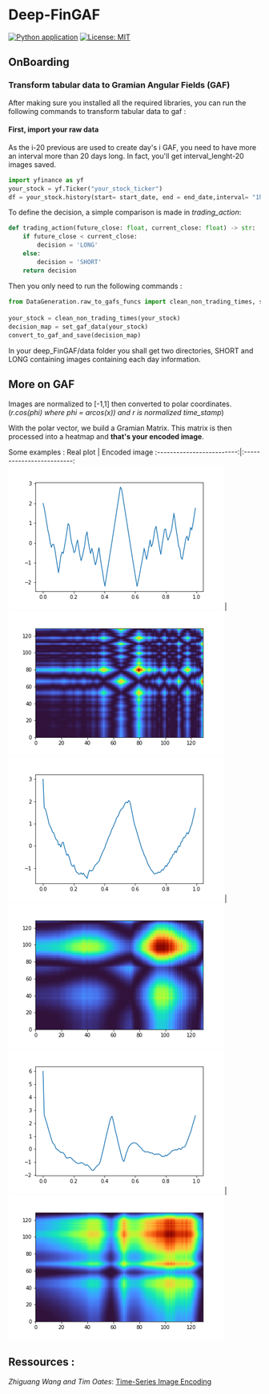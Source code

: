 # Deep-FinGAF
[![Python application](https://github.com/iSab01/deep-FinGAF/actions/workflows/python-app.yml/badge.svg)](https://github.com/iSab01/deep-FinGAF/actions/workflows/python-app.yml)
[![License: MIT](https://img.shields.io/badge/License-MIT-yellow.svg)](https://opensource.org/licenses/MIT)
## OnBoarding

### Transform tabular data to Gramian Angular Fields (GAF)
After making sure you installed all the required libraries,
you can run the following commands to transform tabular data to gaf :

#### First, import your raw data 
As the i-20 previous are used to create day's i GAF, you need to have more an interval more than 20 days long. 
In fact, you'll get interval_lenght-20 images saved.
````python
import yfinance as yf
your_stock = yf.Ticker("your_stock_ticker")
df = your_stock.history(start= start_date, end = end_date,interval= "1h")
````

To define the decision, a simple comparison is made in *trading_action*:
````python
def trading_action(future_close: float, current_close: float) -> str:
    if future_close < current_close:
        decision = 'LONG'
    else:
        decision = 'SHORT'
    return decision
````

Then you only need to run the following commands :
````python
from DataGeneration.raw_to_gafs_funcs import clean_non_trading_times, set_gaf_data, convert_to_gaf_and_save

your_stock = clean_non_trading_times(your_stock)
decision_map = set_gaf_data(your_stock)
convert_to_gaf_and_save(decision_map)
````

In your deep_FinGAF/data folder you shall get two directories, 
SHORT and LONG containing images containing each day information.

## More on GAF

Images are normalized to [-1,1] then converted to polar coordinates.
(*r.cos(phi) where phi = arcos(x)) and r is normalized time_stamp*)

With the polar vector, we build a Gramian Matrix. This matrix is then
processed into a heatmap and **that's your encoded image**.

Some examples :
Real plot             |  Encoded image
:-------------------------:|:-------------------------:
![plot](./ressources/SwedishLeaf_example_plot_32.png)|![plot](./ressources/SwedishLeaf_example_encoded_32.png) 
![plot](./ressources/SwedishLeaf_example_plot_14.png)|![plot](./ressources/SwedishLeaf_example_encoded_14.png) 
![plot](./ressources/SwedishLeaf_example_plot_18.png)|![plot](./ressources/SwedishLeaf_example_encoded_18.png) 

## Ressources :   

*Zhiguang Wang and Tim Oates*: 
[Time-Series Image Encoding](https://www.aaai.org/ocs/index.php/WS/AAAIW15/paper/viewFile/10179/10251)
